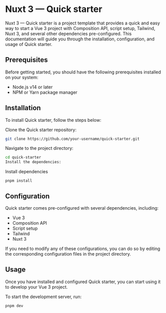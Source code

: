 # Nuxt 3 — Quick starter

Nuxt 3 — Quick starter is a project template that provides a quick and easy way to start a Vue 3 project with Composition API, script setup, Tailwind, Nuxt 3, and several other dependencies pre-configured. This documentation will guide you through the installation, configuration, and usage of Quick starter.

## Prerequisites
Before getting started, you should have the following prerequisites installed on your system:

- Node.js v14 or later
- NPM or Yarn package manager

## Installation
To install Quick starter, follow the steps below:

Clone the Quick starter repository:

```bash
git clone https://github.com/your-username/quick-starter.git
```

Navigate to the project directory:
```bash
cd quick-starter
Install the dependencies:
```

Install dependencies
```
pnpm install
```

## Configuration
Quick starter comes pre-configured with several dependencies, including:

- Vue 3
- Composition API
- Script setup
- Tailwind
- Nuxt 3

If you need to modify any of these configurations, you can do so by editing the corresponding configuration files in the project directory.

## Usage
Once you have installed and configured Quick starter, you can start using it to develop your Vue 3 project.

To start the development server, run:

```bash
pnpm dev
```
